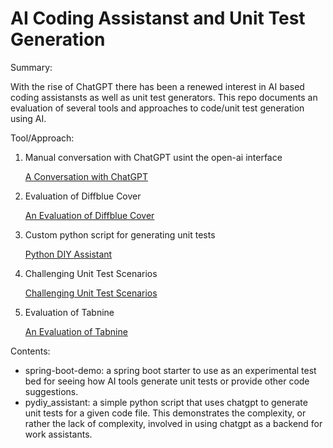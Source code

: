 AI Coding Assistanst and Unit Test Generation
================================================================

Summary:

With the rise of ChatGPT there has been a renewed interest in AI based coding assistansts as well as unit test 
generators. This repo documents an evaluation of several tools and approaches to code/unit test generation using AI.

Tool/Approach:

 1. Manual conversation with ChatGPT usint the open-ai interface
    
    [A Conversation with ChatGPT](chatgpt.md)

 2. Evaluation of Diffblue Cover

    [An Evaluation of Diffblue Cover](diffblue-cover.md)

 3. Custom python script for generating unit tests

    [Python DIY Assistant](pydiy-assistant.md)

 4. Challenging Unit Test Scenarios

    [Challenging Unit Test Scenarios](challenging-unit-test-scenarios.md)

 5. Evaluation of Tabnine

    [An Evaluation of Tabnine](tabnine.md)

Contents:
 * spring-boot-demo: a spring boot starter to use as an experimental test bed for seeing how AI tools generate unit 
    tests or provide other code suggestions.
 * pydiy_assistant: a simple python script that uses chatgpt to generate unit tests for a given code file. This 
    demonstrates the complexity, or rather the lack of complexity, involved in using chatgpt as a backend for work
    assistants.